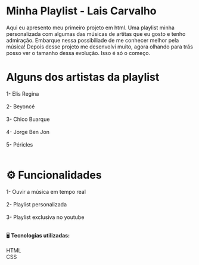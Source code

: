# Minha Playlist - Lais Carvalho
Aqui eu apresento meu primeiro projeto em html. Uma playlist minha personalizada com algumas das músicas de artitas que eu gosto e tenho admiração. Embarque nessa possibiliade de me conhecer melhor pela música! Depois desse projeto me desenvolvi muito, agora olhando para trás posso ver o tamanho dessa evolução. Isso é só o começo.

#  Alguns dos artistas da playlist 
1- Elis Regina <br><br>
2- Beyoncé <br><br>
3- Chico Buarque <br><br>
4- Jorge Ben Jon <br><br>
5- Péricles <br><br>

# ⚙ Funcionalidades 
1- Ouvir a música em tempo real <br><br>
2- Playlist personalizada <br><br>
3- Playlist exclusiva no youtube <br><br>

🖥️ **Tecnologias utilizadas:**<br><br>
HTML <br>
CSS


